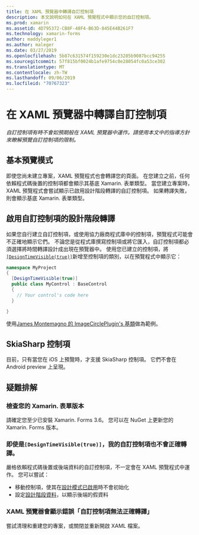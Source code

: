 ```yaml
---
title: 在 XAML 預覽器中轉譯自訂控制項
description: 本文說明如何在 XAML 預覽程式中顯示您的自訂控制項。
ms.prod: xamarin
ms.assetid: 4D795372-CB8F-48F4-B63D-845E44B261F7
ms.technology: xamarin-forms
author: maddyleger1
ms.author: maleger
ms.date: 03/27/2019
ms.openlocfilehash: 5b87c631574f159230e1dc23285b9087bcc94255
ms.sourcegitcommit: 57f815bf0024b1afe9754c0e28054fc0a53ce302
ms.translationtype: MT
ms.contentlocale: zh-TW
ms.lasthandoff: 09/06/2019
ms.locfileid: "70767323"
---
```

# <a name="render-custom-controls-in-the-xaml-previewer"></a>在 XAML 預覽器中轉譯自訂控制項

_自訂控制項有時不會如預期般在 XAML 預覽器中運作。請使用本文中的指導方針來瞭解預覽自訂控制項的限制。_

## <a name="basic-preview-mode"></a>基本預覽模式

即使您尚未建立專案，XAML 預覽程式也會轉譯您的頁面。 在您建立之前，任何依賴程式碼後置的控制項都會顯示其基底 Xamarin. 表單類型。 當您建立專案時，XAML 預覽程式會嘗試顯示已啟用設計階段轉譯的自訂控制項。 如果轉譯失敗，則會顯示基底 Xamarin. 表單類型。

## <a name="enable-design-time-rendering-for-custom-controls"></a>啟用自訂控制項的設計階段轉譯

如果您自行建立自訂控制項，或使用協力廠商程式庫中的控制項，預覽程式可能會不正確地顯示它們。 不論您是從程式庫撰寫控制項或將它匯入，自訂控制項都必須選擇將時間轉譯設計成出現在預覽器中。 使用您已建立的控制項，將[`[DesignTimeVisible(true)]`](xref:System.ComponentModel.DesignTimeVisibleAttribute)新增至控制項的類別，以在預覽程式中顯示它：

```csharp
namespace MyProject
{
  [DesignTimeVisible(true)]
  public class MyControl : BaseControl
  {
    // Your control's code here
  }

}
```

使用[James Montemagno 的 ImageCirclePlugin's 基類](https://github.com/jamesmontemagno/ImageCirclePlugin/blob/master/src/ImageCircle/CircleImage.shared.cs)做為範例。

## <a name="skiasharp-controls"></a>SkiaSharp 控制項

目前，只有當您在 iOS 上預覽時，才支援 SkiaSharp 控制項。 它們不會在 Android preview 上呈現。

## <a name="troubleshooting"></a>疑難排解

### <a name="check-your-xamarinforms-version"></a>檢查您的 Xamarin. 表單版本
請確定您至少已安裝 Xamarin. Forms 3.6。 您可以在 NuGet 上更新您的 Xamarin. Forms 版本。

### <a name="even-with-designtimevisibletrue-my-custom-control-isnt-rendering-properly"></a>即使是`[DesignTimeVisible(true)]`，我的自訂控制項也不會正確轉譯。
嚴格依賴程式碼後置或後端資料的自訂控制項，不一定會在 XAML 預覽程式中運作。 您可以嘗試：
* 移動控制項，使其在[設計模式已啟用](index.md#detect-design-mode)時不會初始化
* 設定[設計階段資料](design-time-data.md)，以顯示後端的假資料

### <a name="the-xaml-previewer-shows-the-error-custom-controls-arent-rendering-properly"></a>XAML 預覽器會顯示錯誤「自訂控制項無法正確轉譯」
嘗試清理和重建您的專案，或關閉並重新開啟 XAML 檔案。
